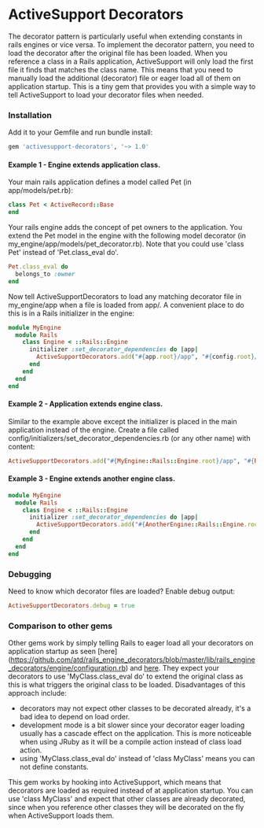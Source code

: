 ActiveSupport Decorators
========================

The decorator pattern is particularly useful when extending constants in rails engines or vice versa.  To implement
the decorator pattern, you need to load the decorator after the original file has been loaded.  When you reference a
class in a Rails application, ActiveSupport will only load the first file it finds that matches the class name.  This
means that you need to manually load the additional (decorator) file or eager load all of them on application startup.
This is a tiny gem that provides you with a simple way to tell ActiveSupport to load your decorator files when needed.

### Installation

Add it to your Gemfile and run bundle install:

```Ruby
gem 'activesupport-decorators', '~> 1.0'
```

#### Example 1 - Engine extends application class.

Your main rails application defines a model called Pet (in app/models/pet.rb):

```Ruby
class Pet < ActiveRecord::Base
end
```

Your rails engine adds the concept of pet owners to the application.  You extend the Pet model in the engine with
the following model decorator (in my_engine/app/models/pet_decorator.rb).  Note that you could use 'class Pet' instead
of 'Pet.class_eval do'.

```Ruby
Pet.class_eval do
  belongs_to :owner
end
```

Now tell ActiveSupportDecorators to load any matching decorator file in my_engine/app when a file is loaded from
app/.  A convenient place to do this is in a Rails initializer in the engine:

```Ruby
module MyEngine
  module Rails
    class Engine < ::Rails::Engine
      initializer :set_decorator_dependencies do |app|
        ActiveSupportDecorators.add("#{app.root}/app", "#{config.root}/app")
      end
    end
  end
end
```

#### Example 2 - Application extends engine class.

Similar to the example above except the initializer is placed in the main application instead of the engine.  Create a
file called config/initializers/set_decorator_dependencies.rb (or any other name) with content:

```Ruby
ActiveSupportDecorators.add("#{MyEngine::Rails::Engine.root}/app", "#{Rails.root}/app")
```

#### Example 3 - Engine extends another engine class.

```Ruby
module MyEngine
  module Rails
    class Engine < ::Rails::Engine
      initializer :set_decorator_dependencies do |app|
        ActiveSupportDecorators.add("#{AnotherEngine::Rails::Engine.root}/app", "#{MyEngine::Rails::Engine.root}/app")
      end
    end
  end
end
```

### Debugging

Need to know which decorator files are loaded?  Enable debug output:

```Ruby
ActiveSupportDecorators.debug = true
```

### Comparison to other gems

Other gems work by simply telling Rails to eager load all your decorators on application startup as seen [here]
(https://github.com/atd/rails_engine_decorators/blob/master/lib/rails_engine_decorators/engine/configuration.rb) and
[here](https://github.com/parndt/decorators/blob/master/lib/decorators/railtie.rb).  They expect your decorators to use
'MyClass.class_eval do' to extend the original class as this is what triggers the original class to be loaded.
Disadvantages of this approach include:
* decorators may not expect other classes to be decorated already, it's a bad idea to depend on load order.
* development mode is a bit slower since your decorator eager loading usually has a cascade effect on the application.
  This is more noticeable when using JRuby as it will be a compile action instead of class load action.
* using 'MyClass.class_eval do' instead of 'class MyClass' means you can not define constants.

This gem works by hooking into ActiveSupport, which means that decorators are loaded as required instead of at
application startup.  You can use 'class MyClass' and expect that other classes are already decorated, since when you
reference other classes they will be decorated on the fly when ActiveSupport loads them.